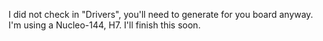 I did not check in "Drivers", you'll need to generate for you board anyway.  I'm using a Nucleo-144, H7.  I'll finish this soon.
